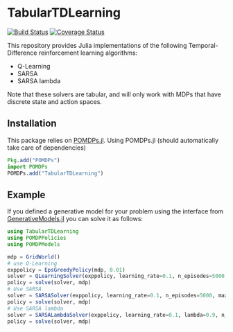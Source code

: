 # TabularTDLearning

[![Build Status](https://travis-ci.org/JuliaPOMDP/TabularTDLearning.jl.svg?branch=master)](https://travis-ci.org/JuliaPOMDP/TabularTDLearning.jl)
[![Coverage Status](https://coveralls.io/repos/JuliaPOMDP/TabularTDLearning.jl/badge.svg?branch=master&service=github)](https://coveralls.io/github/JuliaPOMDP/TabularTDLearning.jl?branch=master)

This repository provides Julia implementations of the following Temporal-Difference reinforcement learning algorithms:

- Q-Learning
- SARSA
- SARSA lambda

Note that these solvers are tabular, and will only work with MDPs that have discrete state and action spaces.

## Installation

This package relies on [POMDPs.jl](https://github.com/JuliaPOMDP/POMDPs.jl). Using POMDPs.jl (should automatically take care of dependencies)

```julia
Pkg.add("POMDPs")
import POMDPs
POMDPs.add("TabularTDLearning")
```

## Example

If you defined a generative model for your problem using the interface from [GenerativeModels.jl](https://github.com/JuliaPOMDP/GenerativeModels.jl) you can solve it as follows:

```julia
using TabularTDLearning
using POMDPPolicies
using POMDPModels

mdp = GridWorld()
# use Q-Learning
exppolicy = EpsGreedyPolicy(mdp, 0.01)
solver = QLearningSolver(exppolicy, learning_rate=0.1, n_episodes=5000, max_episode_length=50, eval_every=50, n_eval_traj=100)
policy = solve(solver, mdp)
# Use SARSA
solver = SARSASolver(exppolicy, learning_rate=0.1, n_episodes=5000, max_episode_length=50, eval_every=50, n_eval_traj=100)
policy = solve(solver, mdp)
# Use SARSA lambda
solver = SARSALambdaSolver(exppolicy, learning_rate=0.1, lambda=0.9, n_episodes=5000, max_episode_length=50, eval_every=50, n_eval_traj=100)
policy = solve(solver, mdp)


```

